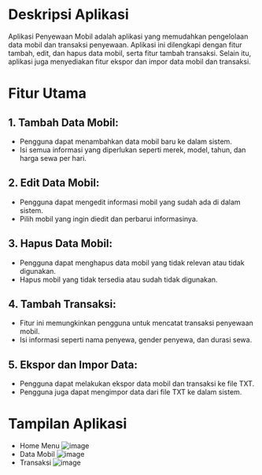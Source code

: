 # Deskripsi Aplikasi
Aplikasi Penyewaan Mobil adalah aplikasi yang memudahkan pengelolaan data mobil dan transaksi penyewaan. Aplikasi ini dilengkapi dengan fitur tambah, edit, dan hapus data mobil, serta fitur tambah transaksi. Selain itu, aplikasi juga menyediakan fitur ekspor dan impor data mobil dan transaksi.

# Fitur Utama
## 1. Tambah Data Mobil:
  - Pengguna dapat menambahkan data mobil baru ke dalam sistem.
  - Isi semua informasi yang diperlukan seperti merek, model, tahun, dan harga sewa per hari.

## 2. Edit Data Mobil:
  - Pengguna dapat mengedit informasi mobil yang sudah ada di dalam sistem.
  - Pilih mobil yang ingin diedit dan perbarui informasinya.

## 3. Hapus Data Mobil:
  - Pengguna dapat menghapus data mobil yang tidak relevan atau tidak digunakan.
  - Hapus mobil yang tidak tersedia atau sudah tidak digunakan.

## 4. Tambah Transaksi:
  - Fitur ini memungkinkan pengguna untuk mencatat transaksi penyewaan mobil.
  - Isi informasi seperti nama penyewa, gender penyewa, dan durasi sewa.

## 5. Ekspor dan Impor Data:
  - Pengguna dapat melakukan ekspor data mobil dan transaksi ke file TXT.
  - Pengguna juga dapat mengimpor data dari file TXT ke dalam sistem.

# Tampilan Aplikasi
- Home Menu
  ![image](https://github.com/FerdiNP/TugasB-ProgLan/assets/53221378/29743b30-fc2d-4bfc-900d-f79ccecb7ffb)
- Data Mobil
  ![image](https://github.com/FerdiNP/TugasB-ProgLan/assets/53221378/4ea51d6c-25c3-4dff-aea8-f3492eefeb9a)
- Transaksi
  ![image](https://github.com/FerdiNP/TugasB-ProgLan/assets/53221378/8b924f53-c5af-4bd1-9e48-6f5da56db703)
